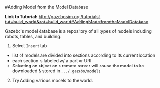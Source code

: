 #Adding Model from the Model Database

**Link to Tutorial:** http://gazebosim.org/tutorials?tut=build_world&cat=build_world#AddingModelfromtheModelDatabase

Gazebo's model database is a repository of all types of models including robots, tables, and building.

1. Select `Insert` tab
  - list of models are divided into sections according to its current location
  - each section is labeled w/ a part or URI
  - Selecting an object on a remote server will cause the model to be downloaded & stored in `.../.gazebo/models`
2. Try Adding various models to the world.
